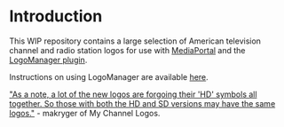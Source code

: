 # Introduction #
This WIP repository contains a large selection of American television channel and radio station logos for use with [MediaPortal](http://www.team-mediaportal.com/) and the [LogoManager plugin](http://www.team-mediaportal.com/extensions/utilities/logomanager).

Instructions on using LogoManager are available [here](http://code.google.com/p/mediaportal-uk-logos/#Instructions).

["As a note, a lot of the new logos are forgoing their 'HD' symbols all together. So those with both the HD and SD versions may have the same logos."](http://www.thegreenbutton.tv/forums/viewtopic.php?p=62295#p62295) - makryger of My Channel Logos.